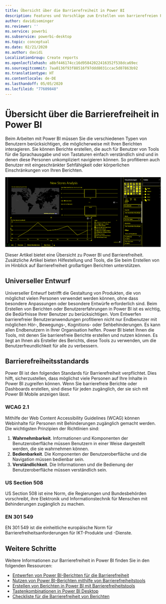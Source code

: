 ```yaml
---
title: Übersicht über die Barrierefreiheit in Power BI
description: Features und Vorschläge zum Erstellen von barrierefreien Power BI Desktop-Berichten, einschließlich Richtlinien für barrierefreie Webinhalte (WCAG)
author: davidiseminger
ms.reviewer: ''
ms.service: powerbi
ms.subservice: powerbi-desktop
ms.topic: conceptual
ms.date: 02/21/2020
ms.author: davidi
LocalizationGroup: Create reports
ms.openlocfilehash: a8bf446174cc16d95842022416352f538dca69ec
ms.sourcegitcommit: 7aa0136f93f88516f97ddd8031ccac5d07863b92
ms.translationtype: HT
ms.contentlocale: de-DE
ms.lasthandoff: 05/05/2020
ms.locfileid: "77609848"
---
```

# <a name="overview-of-accessibility-in-power-bi"></a>Übersicht über die Barrierefreiheit in Power BI

Beim Arbeiten mit Power BI müssen Sie die verschiedenen Typen von Benutzern berücksichtigen, die möglicherweise mit Ihren Berichten interagieren. Sie können Berichte erstellen, die auch für Benutzer von Tools für die Sprachausgabe und von Tastaturen einfach verständlich sind und in denen diese Personen unkompliziert navigieren können. So profitieren auch Benutzer mit eingeschränkter Sehfähigkeit oder körperlichen Einschränkungen von Ihren Berichten.

![Windows-Einstellungen für hohen Kontrast](media/desktop-accessibility/accessibility-05b.png)

Dieser Artikel bietet eine Übersicht zu Power BI und Barrierefreiheit. Zusätzliche Artikel bieten Hilfestellung und Tools, die Sie beim Erstellen von im Hinblick auf Barrierefreiheit großartigen Berichten unterstützen.

## <a name="universal-design"></a>Universeller Entwurf

Universeller Entwurf betrifft die Gestaltung von Produkten, die von möglichst vielen Personen verwendet werden können, ohne dass besondere Anpassungen oder besondere Entwürfe erforderlich sind. Beim Erstellen von Berichten oder Benutzererfahrungen in Power BI ist es wichtig, die Bedürfnisse Ihrer Benutzer zu berücksichtigen. Vom Entwerfen barrierefreier Benutzeranwendungen profitieren nicht nur Endbenutzer mit möglichen Hör-, Bewegungs-, Kognitions- oder Sehbehinderungen. Es kann allen Endbenutzern in Ihrer Organisation helfen. Power BI bietet Ihnen die Tools, mit denen Sie barrierefreie Berichte erstellen und nutzen können. Es liegt an Ihnen als Ersteller des Berichts, diese Tools zu verwenden, um die Benutzerfreundlichkeit für alle zu verbessern.

## <a name="accessibility-standards"></a>Barrierefreiheitsstandards

Power BI ist den folgenden Standards für Barrierefreiheit verpflichtet. Dies hilft, sicherzustellen, dass möglichst viele Personen auf Ihre Inhalte in Power BI zugreifen können. Wenn Sie barrierefreie Berichte oder Dashboards erstellen, sind diese für jeden zugänglich, der sie sich mit Power BI Mobile anzeigen lässt.

### <a name="wcag-21"></a>WCAG 2.1

Mithilfe der Web Content Accessibility Guidelines (WCAG) können Webinhalte für Personen mit Behinderungen zugänglich gemacht werden. Die wichtigsten Prinzipien der Richtlinien sind:

1. **Wahrnehmbarkeit**. Informationen und Komponenten der Benutzeroberfläche müssen Benutzern in einer Weise dargestellt werden, die sie wahrnehmen können.
2. **Bedienbarkeit**. Die Komponenten der Benutzeroberfläche und die Navigation müssen bedienbar sein.
3. **Verständlichkeit**. Die Informationen und die Bedienung der Benutzeroberfläche müssen verständlich sein.

### <a name="us-section-508"></a>US Section 508

US Section 508 ist eine Norm, die Regierungen und Bundesbehörden vorschreibt, ihre Elektronik und Informationstechnik für Menschen mit Behinderungen zugänglich zu machen.

### <a name="en-301-549"></a>EN 301 549

EN 301 549 ist die einheitliche europäische Norm für Barrierefreiheitsanforderungen für IKT-Produkte und -Dienste.  

## <a name="next-steps"></a>Weitere Schritte

Weitere Informationen zur Barrierefreiheit in Power BI finden Sie in den folgenden Ressourcen:

* [Entwerfen von Power BI-Berichten für die Barrierefreiheit](desktop-accessibility-creating-reports.md)
* [Nutzen von Power BI-Berichten mithilfe von Barrierefreiheitstools](desktop-accessibility-consuming-tools.md)
* [Erstellen von Berichten in Power BI mit Barrierefreiheitstools](desktop-accessibility-creating-tools.md)
* [Tastenkombinationen in Power BI Desktop](desktop-accessibility-keyboard-shortcuts.md)
* [Checkliste für die Barrierefreiheit von Berichten](desktop-accessibility-creating-reports.md#report-accessibility-checklist)


